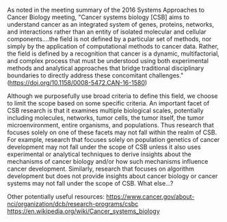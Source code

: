 As noted in the meeting summary of the 2016 Systems Approaches to Cancer Biology meeting, "Cancer systems biology [CSB] aims to understand cancer as an integrated system of genes, proteins, networks, and interactions rather than an entity of isolated molecular and cellular components….the field is not defined by a particular set of methods, nor simply by the application of computational methods to cancer data. Rather, the field is defined by a recognition that cancer is a dynamic, multifactorial, and complex process that must be understood using both experimental methods and analytical approaches that bridge traditional disciplinary boundaries to directly address these concomitant challenges." (https://doi.org/10.1158/0008-5472.CAN-16-1580)
 
Although we purposefully use broad criteria to define this field, we choose to limit the scope based on some specific criteria. An important facet of CSB research is that it examines multiple biological scales, potentially including molecules, networks, tumor cells, the tumor itself, the tumor microenvironment, entire organisms, and populations. Thus research that focuses solely on one of these facets may not fall within the realm of CSB. For example, research that focuses solely on population genetics of cancer development may not fall under the scope of CSB unless it also uses experimental or analytical techniques to derive insights about the mechanisms of cancer biology and/or how such mechanisms influence cancer development. Similarly, research that focuses on algorithm development but does not provide insights about cancer biology or cancer systems may not fall under the scope of CSB. What else…?
 
Other potentially useful resources: https://www.cancer.gov/about-nci/organization/dcb/research-programs/csbc 
https://en.wikipedia.org/wiki/Cancer_systems_biology 
